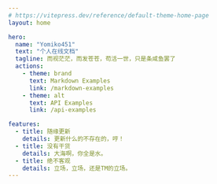 ```yaml
---
# https://vitepress.dev/reference/default-theme-home-page
layout: home

hero:
  name: "Yomiko451"
  text: "个人在线文档"
  tagline: 而视茫茫，而发苍苍，苟活一世，只是条咸鱼罢了
  actions:
    - theme: brand
      text: Markdown Examples
      link: /markdown-examples
    - theme: alt
      text: API Examples
      link: /api-examples

features:
  - title: 随缘更新
    details: 更新什么的不存在的，哼！
  - title: 没有干货
    details: 大海啊，你全是水。
  - title: 绝不客观
    details: 立场，立场，还是TM的立场。
---
```



